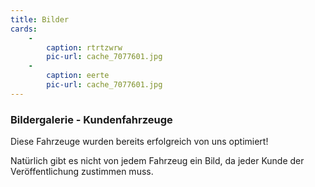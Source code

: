 ```yaml
---
title: Bilder
cards:
    -
        caption: rtrtzwrw
        pic-url: cache_7077601.jpg
    -
        caption: eerte
        pic-url: cache_7077601.jpg
---
```

### Bildergalerie - Kundenfahrzeuge

Diese Fahrzeuge wurden bereits erfolgreich von uns optimiert!

Natürlich gibt es nicht von jedem Fahrzeug ein Bild, da jeder Kunde der Veröffentlichung zustimmen muss.